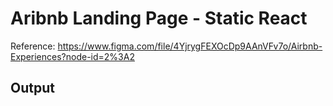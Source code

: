 # Aribnb Landing Page - Static React

Reference: https://www.figma.com/file/4YjrygFEXOcDp9AAnVFv7o/Airbnb-Experiences?node-id=2%3A2

## Output
